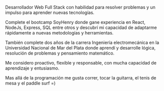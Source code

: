 

Desarrollador Web Full Stack con habilidad para resolver problemas y un impulso para aprender nuevas tecnologías.

Complete el bootcamp SoyHenry donde gane experiencia en React, NodeJs, Express, SQL entre otros y descubrí mi capacidad de adaptarme rápidamente a nuevas metodologías y herramientas.

También complete dos años de la carrera Ingeniería electromecánica en la Universidad Nacional de Mar del Plata donde aprendí y desarrolle lógica, resolución de problemas y pensamiento matemático.

Me considero proactivo, flexible y responsable, con mucha capacidad de aprendizaje y entusiasmo.

Mas allá de la programación me gusta correr, tocar la guitarra, el tenis de mesa y el paddle surf =)
